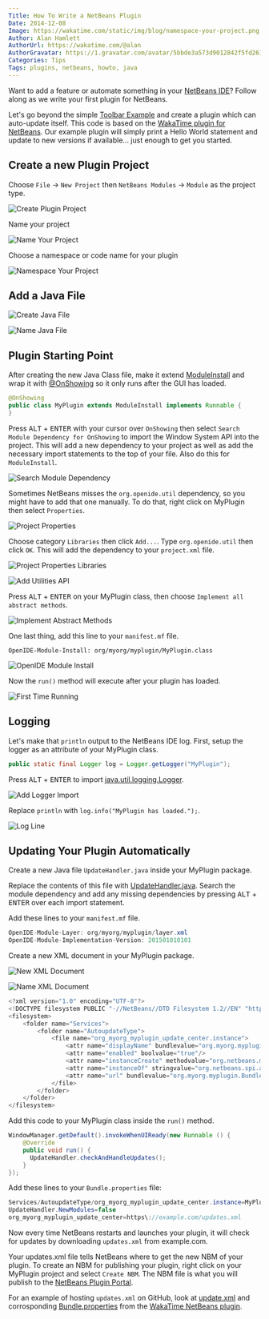 ```yaml
---
Title: How To Write a NetBeans Plugin
Date: 2014-12-08
Image: https://wakatime.com/static/img/blog/namespace-your-project.png
Author: Alan Hamlett
AuthorUrl: https://wakatime.com/@alan
AuthorGravatar: https://1.gravatar.com/avatar/5bbde3a573d9012842f5fd261caa0bfe
Categories: Tips
Tags: plugins, netbeans, howto, java
---
```


Want to add a feature or automate something in your [NetBeans IDE](https://netbeans.org/)? Follow along as we write your first plugin for NetBeans.

Let's go beyond the simple [Toolbar Example](https://platform.netbeans.org/tutorials/nbm-google.html) and create a plugin which can auto-update itself.
This code is based on the [WakaTime plugin for NetBeans](https://github.com/wakatime/netbeans-wakatime). Our example plugin will simply print a Hello World statement and update to new versions if available... just enough to get you started.

## Create a new Plugin Project

Choose `File` -> `New Project` then `NetBeans Modules` -> `Module` as the project type.

![Create Plugin Project](https://wakatime.com/static/img/blog/create-plugin-project.png)


Name your project

![Name Your Project](https://wakatime.com/static/img/blog/name-your-project.png)


Choose a namespace or code name for your plugin

![Namespace Your Project](https://wakatime.com/static/img/blog/namespace-your-project.png)


## Add a Java File

![Create Java File](https://wakatime.com/static/img/blog/create-java-file.png)

![Name Java File](https://wakatime.com/static/img/blog/name-java-file.png)


## Plugin Starting Point

After creating the new Java Class file, make it extend [ModuleInstall](http://bits.netbeans.org/7.4/javadoc/org-openide-modules/org/openide/modules/ModuleInstall.html) and wrap it with [@OnShowing](http://bits.netbeans.org/dev/javadoc/org-openide-windows/org/openide/windows/OnShowing.html) so it only runs after the GUI has loaded.

```java
@OnShowing
public class MyPlugin extends ModuleInstall implements Runnable {
}
```

Press <kbd>ALT</kbd> + <kbd>ENTER</kbd> with your cursor over `OnShowing` then select `Search Module Dependency for OnShowing` to import the Window System API into the project. This will add a new dependency to your project as well as add the necessary import statements to the top of your file. Also do this for `ModuleInstall`.

![Search Module Dependency](https://wakatime.com/static/img/blog/search-module-dependency.png)

Sometimes NetBeans misses the `org.openide.util` dependency, so you might have to add that one manually. To do that, right click on <keyword>MyPlugin</keyword> then select `Properties`.

![Project Properties](https://wakatime.com/static/img/blog/project-properties.png)

Choose category `Libraries` then click `Add...`. Type `org.openide.util` then click `OK`. This will add the dependency to your `project.xml` file.

![Project Properties Libraries](https://wakatime.com/static/img/blog/project-properties-libraries.png)

![Add Utilities API](https://wakatime.com/static/img/blog/add-utilities-api.png)

Press <kbd>ALT</kbd> + <kbd>ENTER</kbd> on your <keyword>MyPlugin</keyword> class, then choose `Implement all abstract methods`.

![Implement Abstract Methods](https://wakatime.com/static/img/blog/implement-abstract-methods.png)

One last thing, add this line to your `manifest.mf` file.

`OpenIDE-Module-Install: org/myorg/myplugin/MyPlugin.class`

![OpenIDE Module Install](https://wakatime.com/static/img/blog/openide-module-install.png)

Now the `run()` method will execute after your plugin has loaded.

![First Time Running](https://wakatime.com/static/img/blog/plugin-has-loaded.png)


## Logging

Let's make that `println` output to the NetBeans IDE log. First, setup the logger as an attribute of your <keyword>MyPlugin</keyword> class.

```java
public static final Logger log = Logger.getLogger("MyPlugin");
```

Press <kbd>ALT</kbd> + <kbd>ENTER</kbd> to import [java.util.logging.Logger](https://encrypted.google.com/search?q=java.util.logging.Logger+site%3Ahttps%3A%2F%2Fdocs.oracle.com).

![Add Logger Import](https://wakatime.com/static/img/blog/add-logger-import.png)

Replace `println` with `log.info("MyPlugin has loaded.");`.

![Log Line](https://wakatime.com/static/img/blog/log-line.png)


## Updating Your Plugin Automatically

Create a new Java file `UpdateHandler.java` inside your <keyword>MyPlugin</keyword> package.

Replace the contents of this file with [UpdateHandler.java](https://gist.github.com/alanhamlett/2a57ffb51f0850272d0d). Search the module dependency and add any missing dependencies by pressing <kbd>ALT</kbd> + <kbd>ENTER</kbd> over each import statement.

Add these lines to your `manifest.mf` file.

```java
OpenIDE-Module-Layer: org/myorg/myplugin/layer.xml
OpenIDE-Module-Implementation-Version: 201501010101
```

Create a new XML document in your <keyword>MyPlugin</keyword> package.

![New XML Document](https://wakatime.com/static/img/blog/new-xml-document.png)

![Name XML Document](https://wakatime.com/static/img/blog/name-xml-document.png)

```java
<?xml version="1.0" encoding="UTF-8"?>
<!DOCTYPE filesystem PUBLIC "-//NetBeans//DTD Filesystem 1.2//EN" "http://www.netbeans.org/dtds/filesystem-1_2.dtd">
<filesystem>
    <folder name="Services">
        <folder name="AutoupdateType">
            <file name="org_myorg_myplugin_update_center.instance">
                <attr name="displayName" bundlevalue="org.myorg.myplugin.Bundle#Services/AutoupdateType/org_myorg_myplugin_update_center.instance"/>
                <attr name="enabled" boolvalue="true"/>
                <attr name="instanceCreate" methodvalue="org.netbeans.modules.autoupdate.updateprovider.AutoupdateCatalogFactory.createUpdateProvider"/>
                <attr name="instanceOf" stringvalue="org.netbeans.spi.autoupdate.UpdateProvider"/>
                <attr name="url" bundlevalue="org.myorg.myplugin.Bundle#org_myorg_myplugin_update_center"/>
            </file>
        </folder>
    </folder>
</filesystem>
```

Add this code to your <keyword>MyPlugin</keyword> class inside the `run()` method.

```java
WindowManager.getDefault().invokeWhenUIReady(new Runnable () {
    @Override
    public void run() {
      UpdateHandler.checkAndHandleUpdates();
    }
});
```

Add these lines to your `Bundle.properties` file:

```java
Services/AutoupdateType/org_myorg_myplugin_update_center.instance=MyPlugin
UpdateHandler.NewModules=false
org_myorg_myplugin_update_center=https\://example.com/updates.xml
```

Now every time NetBeans restarts and launches your plugin, it will check for updates by downloading `updates.xml` from example.com.

Your updates.xml file tells NetBeans where to get the new NBM of your plugin.
To create an NBM for publishing your plugin, right click on your <keyword>MyPlugin</keyword> project and select `Create NBM`. The NBM file is what you will publish to the [NetBeans Plugin Portal](http://plugins.netbeans.org/).

For an example of hosting `updates.xml` on GitHub, look at [update.xml](https://github.com/wakatime/netbeans-wakatime/blob/master/updates.xml) and corrosponding [Bundle.properties](https://github.com/wakatime/netbeans-wakatime/blob/master/src/org/wakatime/netbeans/plugin/Bundle.properties) from the [WakaTime NetBeans plugin](https://github.com/wakatime/netbeans-wakatime/).
